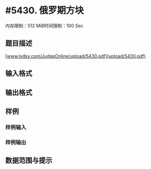 # #5430. 俄罗期方块

内存限制：512 MiB时间限制：100 Sec

## 题目描述

[www.lydsy.com/JudgeOnline/upload/5430.pdf](upload/5430.pdf)

## 输入格式

## 输出格式

## 样例

### 样例输入

### 样例输出

## 数据范围与提示
